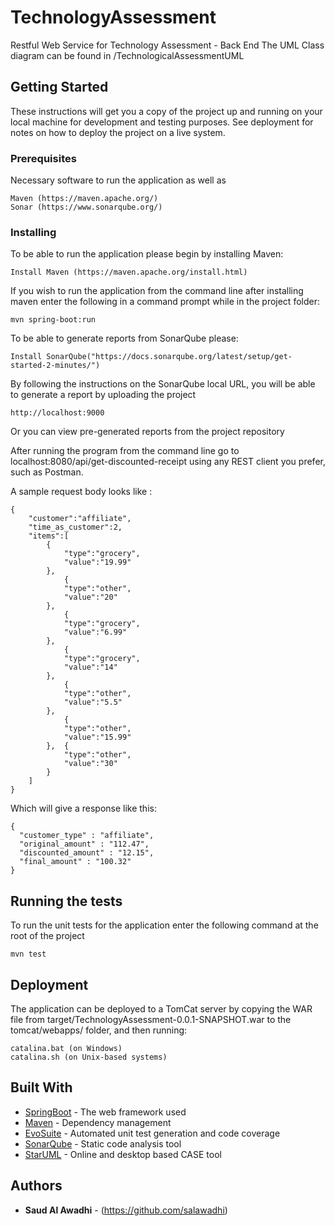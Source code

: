 # TechnologyAssessment
Restful Web Service for Technology Assessment - Back End
The UML Class diagram can be found in /TechnologicalAssessmentUML

## Getting Started
These instructions will get you a copy of the project up and running on your local machine for development and testing purposes. See deployment for notes on how to deploy the project on a live system.

### Prerequisites
Necessary software to run the application as well as 

```
Maven (https://maven.apache.org/)
Sonar (https://www.sonarqube.org/)
```

### Installing
To be able to run the application please begin by installing Maven:

```
Install Maven (https://maven.apache.org/install.html)
```

If you wish to run the application from the command line after installing maven enter the following in a command prompt while in the project folder:

```
mvn spring-boot:run
```

To be able to generate reports from SonarQube please:

```
Install SonarQube("https://docs.sonarqube.org/latest/setup/get-started-2-minutes/")
```

By following the instructions on the SonarQube local URL, you will be able to generate a report by uploading the project

```
http://localhost:9000
```

Or you can view pre-generated reports from the project repository

After running the program from the command line go to localhost:8080/api/get-discounted-receipt using any REST client you prefer, such as Postman.

A sample request body looks like :

```
{
	"customer":"affiliate",
	"time_as_customer":2,
	"items":[
		{
			"type":"grocery",
			"value":"19.99"
		},
			{
			"type":"other",
			"value":"20"
		},
			{
			"type":"grocery",
			"value":"6.99"
		},
			{
			"type":"grocery",
			"value":"14"
		},
			{
			"type":"other",
			"value":"5.5"
		},
			{
			"type":"other",
			"value":"15.99"
		},	{
			"type":"other",
			"value":"30"
		}
	]
}
```

Which will give a response like this:

```
{
  "customer_type" : "affiliate",
  "original_amount" : "112.47",
  "discounted_amount" : "12.15",
  "final_amount" : "100.32"
}
```

## Running the tests
To run the unit tests for the application enter the following command at the root of the project

```
mvn test
```

## Deployment
The application can be deployed to a TomCat server by copying the WAR file from target/TechnologyAssessment-0.0.1-SNAPSHOT.war to the tomcat/webapps/ folder, and then running:

```
catalina.bat (on Windows)
catalina.sh (on Unix-based systems)
```

## Built With
* [SpringBoot](http://start.spring.io) - The web framework used
* [Maven](https://maven.apache.org/) - Dependency management
* [EvoSuite](http://www.evosuite.org) - Automated unit test generation and code coverage
* [SonarQube](https://www.sonarqube.org/) - Static code analysis tool
* [StarUML](http://staruml.io/) - Online and desktop based CASE tool

## Authors
* **Saud Al Awadhi** - (https://github.com/salawadhi)
